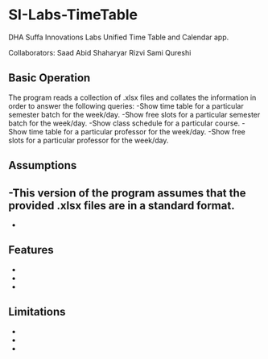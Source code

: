 # SI-Labs-TimeTable
DHA Suffa Innovations Labs Unified Time Table and Calendar app.

Collaborators:
  Saad Abid
  Shaharyar Rizvi
  Sami Qureshi
  
  Basic Operation
  ---------------

  The program reads a collection of .xlsx files and collates the information
  in order to answer the following queries:
    -Show time table for a particular semester batch for the week/day.
    -Show free slots for a particular semester batch for the week/day.
    -Show class schedule for a particular course.
    -Show time table for a particular professor for the week/day.
    -Show free slots for a particular professor for the week/day.

  Assumptions
  -----------  
  -This version of the program assumes that the provided .xlsx files are in a standard format.
  -
  -


  Features
  --------
  -
  -
  -
 

  Limitations
  ------------
  -
  -
  -
